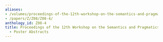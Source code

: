 ```yaml
---
aliases:
- /volumes/proceedings-of-the-12th-workshop-on-the-semantics-and-pragmatics-of-dialogue-poster-abstracts/
- /papers/Z/Z08/Z08-4/
anthology_id: Z08-4
title: Proceedings of the 12th Workshop on the Semantics and Pragmatics of Dialogue
  - Poster Abstracts
---
```

